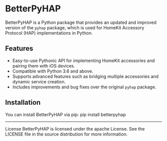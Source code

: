 BetterPyHAP
===========

BetterPyHAP is a Python package that provides 
an updated and improved version of the `pyhap` package,
which is used for HomeKit Accessory Protocol (HAP) implementations in Python.

Features
--------

- Easy-to-use Pythonic API for implementing HomeKit accessories and pairing them with iOS devices.
- Compatible with Python 3.6 and above.
- Supports advanced features such as bridging multiple accessories and dynamic service creation.
- Includes improvements and bug fixes over the original `pyhap` package.

Installation
------------

You can install BetterPyHAP via pip:
pip install betterpyhap

-----------

License
BetterPyHAP is licensed under the apache License. See the LICENSE file 
in the source distribution for more information.
